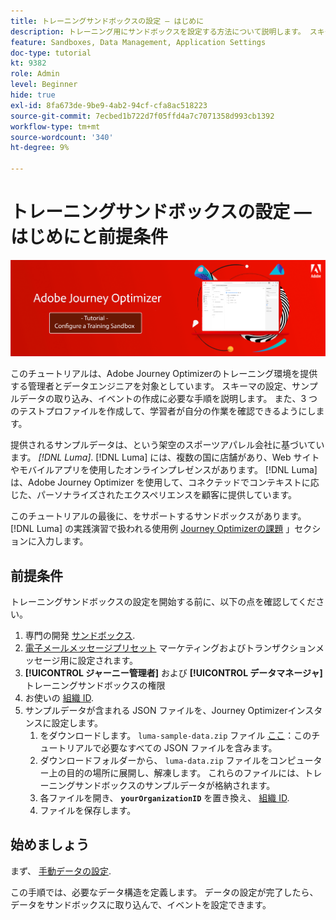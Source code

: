 ```yaml
---
title: トレーニングサンドボックスの設定 — はじめに
description: トレーニング用にサンドボックスを設定する方法について説明します。 スキーマの設定、サンプルデータの取り込み、イベントの作成に必要な手順を実行します。
feature: Sandboxes, Data Management, Application Settings
doc-type: tutorial
kt: 9382
role: Admin
level: Beginner
hide: true
exl-id: 8fa673de-9be9-4ab2-94cf-cfa8ac518223
source-git-commit: 7ecbed1b722d7f05ffd4a7c7071358d993cb1392
workflow-type: tm+mt
source-wordcount: '340'
ht-degree: 9%

---
```


# トレーニングサンドボックスの設定 — はじめにと前提条件

![バナーチュートリアル — トレーニングサンドボックスの設定](./assets/ajo-banner-configure-training-sandbox.png)

このチュートリアルは、Adobe Journey Optimizerのトレーニング環境を提供する管理者とデータエンジニアを対象としています。 スキーマの設定、サンプルデータの取り込み、イベントの作成に必要な手順を説明します。 また、3 つのテストプロファイルを作成して、学習者が自分の作業を確認できるようにします。

提供されるサンプルデータは、という架空のスポーツアパレル会社に基づいています。 _[!DNL Luma]_. [!DNL Luma] には、複数の国に店舗があり、Web サイトやモバイルアプリを使用したオンラインプレゼンスがあります。 [!DNL Luma] は、Adobe Journey Optimizer を使用して、コネクテッドでコンテキストに応じた、パーソナライズされたエクスペリエンスを顧客に提供しています。

このチュートリアルの最後に、をサポートするサンドボックスがあります。 [!DNL Luma] の実践演習で扱われる使用例 [Journey Optimizerの課題](/help/challenges/introduction-and-prerequisites.md) 」セクションに入力します。

## 前提条件

トレーニングサンドボックスの設定を開始する前に、以下の点を確認してください。

1. 専門の開発 [サンドボックス](https://experienceleague.adobe.com/docs/journey-optimizer-learn/tutorials/access-control/create-and-manage-sandboxes.html?lang=en).
1. [電子メールメッセージプリセット](https://experienceleague.adobe.com/docs/journey-optimizer-learn/tutorials/configuration/channel-configuration/set-up-email-channel.html?lang=en) マーケティングおよびトランザクションメッセージ用に設定されます。
1. **[!UICONTROL ジャーニー管理者]** および **[!UICONTROL データマネージャ]** トレーニングサンドボックスの権限
1. お使いの [組織 ID](https://experienceleague.adobe.com/docs/core-services/interface/administration/organizations.html?lang=ja).
1. サンプルデータが含まれる JSON ファイルを、Journey Optimizerインスタンスに設定します。
   1. をダウンロードします。 `luma-sample-data.zip` ファイル [ここ](/help/tutorial-configure-a-training-sandbox/assets/luma-data/luma-sample-data.zip)：このチュートリアルで必要なすべての JSON ファイルを含みます。
   1. ダウンロードフォルダーから、 `luma-data.zip` ファイルをコンピューター上の目的の場所に展開し、解凍します。 これらのファイルには、トレーニングサンドボックスのサンプルデータが格納されます。
   1. 各ファイルを開き、 **`yourOrganizationID`** を置き換え、 [組織 ID](https://experienceleague.adobe.com/docs/core-services/interface/administration/organizations.html?lang=ja).
   1. ファイルを保存します。

## 始めましょう

まず、 [手動データの設定](/help/tutorial-configure-a-training-sandbox/manual-data-set-up.md).

この手順では、必要なデータ構造を定義します。 データの設定が完了したら、データをサンドボックスに取り込んで、イベントを設定できます。
